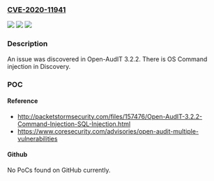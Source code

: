 ### [CVE-2020-11941](https://cve.mitre.org/cgi-bin/cvename.cgi?name=CVE-2020-11941)
![](https://img.shields.io/static/v1?label=Product&message=n%2Fa&color=blue)
![](https://img.shields.io/static/v1?label=Version&message=n%2Fa&color=blue)
![](https://img.shields.io/static/v1?label=Vulnerability&message=n%2Fa&color=brighgreen)

### Description

An issue was discovered in Open-AudIT 3.2.2. There is OS Command injection in Discovery.

### POC

#### Reference
- http://packetstormsecurity.com/files/157476/Open-AudIT-3.2.2-Command-Injection-SQL-Injection.html
- https://www.coresecurity.com/advisories/open-audit-multiple-vulnerabilities

#### Github
No PoCs found on GitHub currently.

